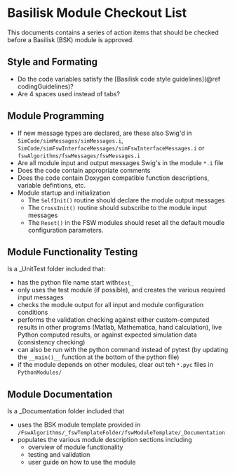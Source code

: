 # Basilisk Module Checkout List

This documents contains a series of action items that should be checked before a Basilisk (BSK) module is approved.

## Style and Formating
* Do the code variables satisfy the [Basilisk code style guidelines](@ref codingGuidelines)?
* Are 4 spaces used instead of tabs?

## Module Programming
* If new message types are declared, are these also Swig'd in `SimCode/simMessages/simMessages.i`, `SimCode/simFswInterfaceMessages/simFswInterfaceMessages.i` or `fswAlgorithms/fswMessages/fswMessages.i`
* Are all module input and output messages Swig's in the module `*.i` file
* Does the code contain appropriate comments
* Does the code contain Doxygen compatible function descriptions, variable defintions, etc.
* Module startup and initialization
    * The `SelfInit()` routine should declare the module output messages
    * The `CrossInit()` routine should subscribe to the module input messages
    * The `Reset()` in the FSW modules should reset all the default moudle configuration parameters.

## Module Functionality Testing
Is a _UnitTest folder included that:

* has the python file name start with`test_`
* only uses the test module (if possible), and creates the various required input messages
* checks the module output for all input and module configuration conditions
* performs the validation checking against either custom-computed results in other programs (Matlab, Mathematica, hand calculation), live Python computed results, or against expected simulation data (consistency checking)
* can also be run with the python command instead of pytest (by updating the `__main()__` function at the bottom of the python file)
* if the module depends on other modules, clear out teh `*.pyc` files in `PythonModules/`
    
## Module Documentation
Is a _Documentation folder included that

* uses the BSK module template provided in `/FswAlgorithms/_fswTemplateFolder/fswModuleTemplate/_Documentation`
* populates the various module description sections including
    * overview of module functionality
    * testing and validation
    * user guide on how to use the module
